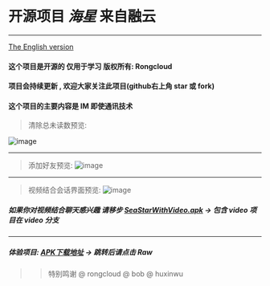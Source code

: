 # 开源项目 *海星* 来自融云
---
[The English version](https://github.com/13120241790/SeaStar/blob/master/README.md)
#### 这个项目是开源的 仅用于学习 版权所有: Rongcloud
#### 项目会持续更新 , 欢迎大家关注此项目(github右上角 star 或 fork)
#### 这个项目的主要内容是 IM 即使通讯技术



> 清除总未读数预览:

![image](https://github.com/13120241790/SeaStar/blob/master/unread.gif)

---

> 添加好友预览:
![image](https://github.com/13120241790/SeaStar/blob/master/friend.gif)

---

> 视频结合会话界面预览:
![image](https://github.com/13120241790/SeaStar/blob/master/video.gif)
##### 如果你对视频结合聊天感兴趣 请移步 [SeaStarWithVideo.apk](https://github.com/13120241790/SeaStar/blob/video/SeaStarWithVideo.apk) -> 包含 video 项目在 video 分支
---
##### 体验项目: [APK下载地址](https://github.com/13120241790/Seal/blob/master/SeaStar.apk "悬停显示")  -> 跳转后请点击 Raw 



>> 特别鸣谢 @ rongcloud @ bob @ huxinwu

